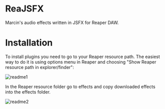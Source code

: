 # ReaJSFX
Marcin's audio effects written in JSFX for Reaper DAW.

# Installation
To install plugins you need to go to your Reaper resource path. The easiest way to do it is using options menu in Reaper and choosing "Show Reaper resource path in explorer/finder":

![readme1](https://user-images.githubusercontent.com/12054038/59020078-8bbe3780-8849-11e9-8417-504d0dce0d9f.png)

In the Reaper resource folder go to effects and copy downloaded effects into the effects folder.

![readme2](https://user-images.githubusercontent.com/12054038/59020331-0e46f700-884a-11e9-8d34-7d2fdf4e98a3.png)
